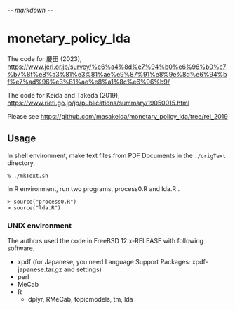 -*- markdown -*-

# monetary_policy_lda

The code for 慶田 (2023),
https://www.jeri.or.jp/survey/%e6%a4%8d%e7%94%b0%e6%96%b0%e7%b7%8f%e8%a3%81%e3%81%ae%e9%87%91%e8%9e%8d%e6%94%bf%e7%ad%96%e3%81%ae%e8%a1%8c%e6%96%b9/

The code for Keida and Takeda (2019),
https://www.rieti.go.jp/jp/publications/summary/19050015.html

Please see https://github.com/masakeida/monetary_policy_lda/tree/rel_2019

## Usage

In shell environment, make text files from PDF Documents in the `./origText` directory.

    % ./mkText.sh

In R environment, run two programs, process0.R and lda.R .

    > source("process0.R")
    > source("lda.R")

### UNIX environment

The authors used the code in FreeBSD 12.x-RELEASE with following software.

* xpdf (for Japanese, you need Language Support Packages: xpdf-japanese.tar.gz and settings)
* perl
* MeCab
* R
  * dplyr, RMeCab, topicmodels, tm, lda